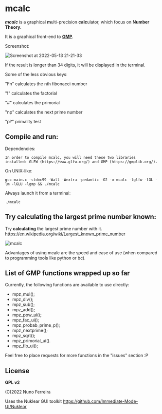 # mcalc

***mcalc*** is a graphical **m**ulti-precision **calc**ulator, which focus on **Number Theory**.

It is a graphical front-end to [**GMP**](https://gmplib.org/).

Screenshot:

![Screenshot at 2022-05-13 21-21-33](https://user-images.githubusercontent.com/19549703/168386805-2a4f0a29-a979-481b-b53a-c1922bdf195b.png)

If the result is longer than 34 digits, it will be displayed in the terminal.

Some of the less obvious keys:

"Fn" calculates the nth fibonacci number

"!" calculates the factorial

"#" calculates the primorial

"np" calculates the next prime number

"p?" primality test

## Compile and run:

Dependencies:

    In order to compile mcalc, you will need these two libraries installed: GLFW (https://www.glfw.org/) and GMP (https://gmplib.org/).

On UNIX-like:

    gcc main.c -std=c99 -Wall -Wextra -pedantic -O2 -o mcalc -lglfw -lGL -lm -lGLU -lgmp && ./mcalc

Always launch it from a terminal:

    ./mcalc

## Try calculating the largest prime number known:

Try **calculating** the largest prime number with it. https://en.wikipedia.org/wiki/Largest_known_prime_number

![mcalc](https://user-images.githubusercontent.com/19549703/164498824-fc521903-d376-4a63-9a78-52ddb58988d2.png)

Advantages of using mcalc are the speed and ease of use (when compared to programming tools like python or bc).



## List of GMP functions wrapped up so far ##

Currently, the following functions are available to use directly:

- mpz_mul();
- mpz_div();
- mpz_sub();
- mpz_add();
- mpz_pow_ui();
- mpz_fac_ui();
- mpz_probab_prime_p();
- mpz_nextprime();
- mpz_sqrt();
- mpz_primorial_ui().
- mpz_fib_ui();

Feel free to place requests for more functions in the "issues" section :P



## License ##

**GPL v2**

(C)2022 Nuno Ferreira

Uses the Nuklear GUI toolkit 
https://github.com/Immediate-Mode-UI/Nuklear
